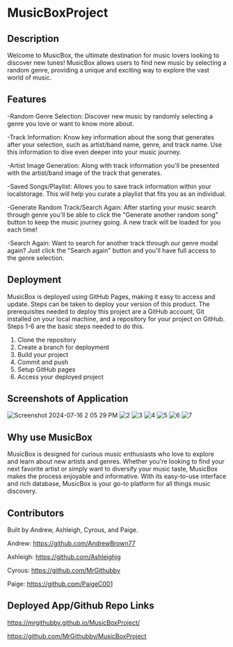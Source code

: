 # MusicBoxProject

## Description

Welcome to MusicBox, the ultimate destination for music lovers looking to discover new tunes! MusicBox allows users to find new music by selecting a random genre, providing a unique and exciting way to explore the vast world of music.

## Features

-Random Genre Selection: Discover new music by randomly selecting a genre you love or want to know more about.

-Track Information: Know key information about the song that generates after your selection, such as artist/band name, genre, and track name. Use this information to dive even deeper into your music journey.

-Artist Image Generation: Along with track information you'll be presented with the artist/band image of the track that generates.

-Saved Songs/Playlist: Allows you to save track information within your localstorage. This will help you curate a playlist that fits you as an individual.

-Generate Random Track/Search Again: After starting your music search through genre you'll be able to click the "Generate another random song" button to keep the music journey going. A new track will be loaded for you each time!

-Search Again: Want to search for another track through our genre modal again? Just click the "Search again" button and you'll have full access to the genre selection.

## Deployment

MusicBox is deployed using GitHub Pages, making it easy to access and update. Steps can be taken to deploy your version of this product. The prerequisites needed to deploy this project are a GitHub account, Git installed on your local machine, and a repository for your project on GitHub. Steps 1-6 are the basic steps needed to do this.

1. Clone the repository
2. Create a branch for deployment
3. Build your project
4. Commit and push
5. Setup GitHub pages
6. Access your deployed project

## Screenshots of Application

![Screenshot 2024-07-16 2 05 29 PM](https://github.com/user-attachments/assets/72df9fc8-562c-442c-88f0-e7323159df77)
![2](https://github.com/user-attachments/assets/4738f04a-ed56-4c48-8537-fefb7e2bb16f)
![3](https://github.com/user-attachments/assets/12f24793-4205-4c9c-aa7e-09a8410ef4fb)
![4](https://github.com/user-attachments/assets/371dad24-3644-44a2-9bd3-611178cd92cb)
![5](https://github.com/user-attachments/assets/e0fd79d9-7a7a-49b6-87a8-fd01b141a398)
![6](https://github.com/user-attachments/assets/e96987d1-a5fd-477c-b90e-715369fb3c98)
![7](https://github.com/user-attachments/assets/0b0bc34f-73bb-4c7f-8419-c977efe0eb9d)

## Why use MusicBox

MusicBox is designed for curious music enthusiasts who love to explore and learn about new artists and genres. Whether you're looking to find your next favorite artist or simply want to diversify your music taste, MusicBox makes the process enjoyable and informative. With its easy-to-use interface and rich database, MusicBox is your go-to platform for all things music discovery.

## Contributors

Built by Andrew, Ashleigh, Cyrous, and Paige. 

Andrew: https://github.com/AndrewBrown77

Ashleigh: https://github.com/Ashleighjg

Cyrous: https://github.com/MrGithubby

Paige: https://github.com/PaigeC001

## Deployed App/Github Repo Links

https://mrgithubby.github.io/MusicBoxProject/

https://github.com/MrGithubby/MusicBoxProject

